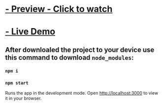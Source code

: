 # [- Preview - Click to watch](https://drive.google.com/file/d/1TICEusuTZhBCPJVVDKv2LusVjUyCqFgI/view?usp=sharing)
# [- Live Demo](https://omrr-c.web.app/)

## After downloaled the project to your device use this command to download `node_modules`:
### `npm i`


### `npm start`

Runs the app in the development mode.
Open [http://localhost:3000](http://localhost:3000) to view it in your browser.
